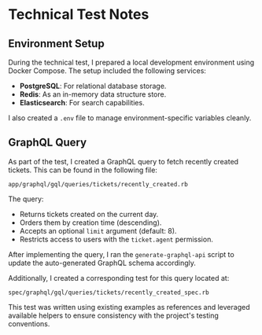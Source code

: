 # Technical Test Notes

## Environment Setup

During the technical test, I prepared a local development environment using Docker Compose. The setup included the following services:

- **PostgreSQL**: For relational database storage.
- **Redis**: As an in-memory data structure store.
- **Elasticsearch**: For search capabilities.

I also created a `.env` file to manage environment-specific variables cleanly.

## GraphQL Query

As part of the test, I created a GraphQL query to fetch recently created tickets. This can be found in the following file:

`app/graphql/gql/queries/tickets/recently_created.rb`

The query:

- Returns tickets created on the current day.
- Orders them by creation time (descending).
- Accepts an optional `limit` argument (default: 8).
- Restricts access to users with the `ticket.agent` permission.

After implementing the query, I ran the `generate-graphql-api` script to update the auto-generated GraphQL schema accordingly.

Additionally, I created a corresponding test for this query located at:

`spec/graphql/gql/queries/tickets/recently_created_spec.rb`

This test was written using existing examples as references and leveraged available helpers to ensure consistency with the project's testing conventions.
